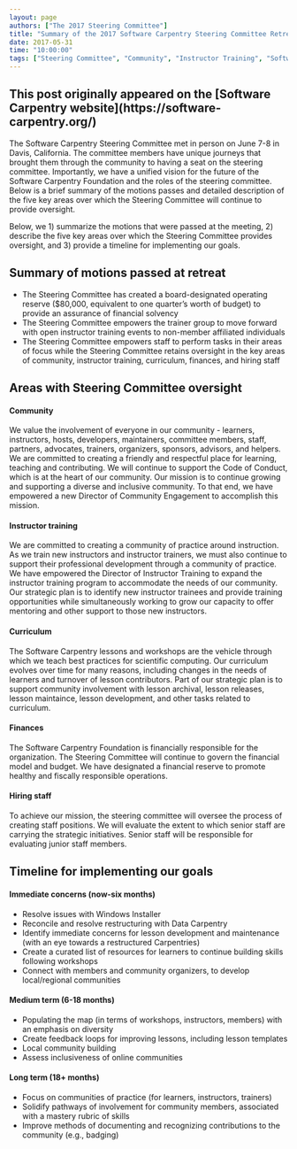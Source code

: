 ```yaml
---
layout: page
authors: ["The 2017 Steering Committee"]
title: "Summary of the 2017 Software Carpentry Steering Committee Retreat "
date: 2017-05-31
time: "10:00:00"
tags: ["Steering Committee", "Community", "Instructor Training", "Software Carpentry"]
---
```


<h2>This post originally appeared on the [Software Carpentry website](https://software-carpentry.org/)</h2>

The Software Carpentry Steering Committee met in person on June 7-8 in Davis, California.   The committee members have unique journeys that brought them through the community to having a seat on the steering committee. Importantly, we have a unified vision for the future of the Software Carpentry Foundation and the roles of the steering committee. Below is a brief summary of the motions passes and detailed description of the five key areas over which the Steering Committee will continue to provide oversight. 
 
Below, we 1) summarize the motions that were passed at the meeting, 2) describe the five key areas over which the Steering Committee provides oversight, and 3) provide a timeline for implementing our goals.

## Summary of motions passed at retreat

- The Steering Committee has created a board-designated operating reserve ($80,000, equivalent to one quarter’s worth of budget) to provide an assurance of financial solvency
- The Steering Committee empowers the trainer group to move forward with open instructor training events to non-member affiliated individuals 
- The Steering Committee empowers staff to perform tasks in their areas of focus while the Steering Committee retains oversight in the key areas of community, instructor training, curriculum, finances, and hiring staff

## Areas with Steering Committee oversight
 
#### Community
We value the involvement of everyone in our community - learners, instructors, hosts, developers, maintainers, committee members, staff, partners, advocates, trainers, organizers, sponsors, advisors, and helpers. We are committed to creating a friendly and respectful place for learning, teaching and contributing. We will continue to support the Code of Conduct, which is at the heart of our community. Our mission is to continue growing and supporting a diverse and inclusive community. To that end, we have empowered a new Director of Community Engagement to accomplish this mission.
 
#### Instructor training	
We are committed to creating a community of practice around instruction. As we train new instructors and instructor trainers, we must also continue to support their professional development through a community of practice. We have empowered the Director of Instructor Training to expand the instructor training program to accommodate the needs of our community. Our strategic plan is to identify new instructor trainees and provide training opportunities while simultaneously working to grow our capacity to offer mentoring and other support to those new instructors.
 
#### Curriculum
The Software Carpentry lessons and workshops are the vehicle through which we teach best practices for scientific computing. Our curriculum evolves over time for many reasons, including changes in the needs of learners and turnover of lesson contributors. Part of our strategic plan is to support community involvement with lesson archival, lesson releases, lesson maintaince, lesson development, and other tasks related to curriculum.
 
#### Finances
The Software Carpentry Foundation is financially responsible for the organization. The Steering Committee will continue to govern the financial model and budget. We have designated a financial reserve to promote healthy and fiscally responsible operations. 
 
#### Hiring staff 
To achieve our mission, the steering committee will oversee the process of creating staff positions. We will evaluate the extent to which senior staff are carrying the strategic initiatives.  Senior staff will be responsible for evaluating junior staff members. 
 
## Timeline for implementing our goals
 
#### Immediate concerns (now-six months)
- Resolve issues with Windows Installer
- Reconcile and resolve restructuring with Data Carpentry
- Identify immediate concerns for lesson development and maintenance (with an eye towards a restructured Carpentries)
- Create a curated list of resources for learners to continue building skills following workshops
- Connect with members and community organizers, to develop local/regional communities
 
#### Medium term (6-18 months)
- Populating the map (in terms of workshops, instructors, members) with an emphasis on diversity 
- Create feedback loops for improving lessons, including lesson templates
- Local community building
- Assess inclusiveness of online communities
 
#### Long term (18+ months) 
- Focus on communities of practice (for learners, instructors, trainers)
- Solidify pathways of involvement for community members, associated with a mastery rubric of skills
- Improve methods of documenting and recognizing contributions to the community (e.g., badging)

